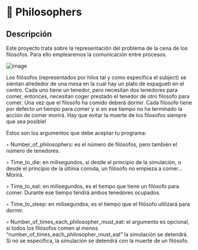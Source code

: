 # 🍴 Philosophers 

## Descripción

Este proyecto trata sobre la representación del problema de la cena de los filosofos. Para ello emplearemos la comunicación entre procesos. 

![image](https://user-images.githubusercontent.com/66915274/188521970-15f99170-f906-4d3d-8343-b69d503969ea.png)

Los filósofos (representados por hilos tal y como especifica el subject) se sientan alrededor de una mesa en la cual hay un plato de espagueti en el centro. Cada uno tiene un tenedor, pero necesitan dos tenedores para comer, entonces, necesitan coger prestado el tenedor de otro filosofo para comer. Una vez que el filosofo ha comido deberá dormir. Cada filosofo tiene por defecto un tiempo para comer y si en ese tiempo no ha terminado la acción de comer morirá. Hay que evitar la muerte de los filosofos siempre que sea posible!

Estos son los argumentos que debe aceptar tu programa:

◦ Number_of_philosophers: es el número de filósofos, pero también el número
de tenedores.

◦ Time_to_die: en milisegundos, si desde el principio de la simulación, o desde
el principio de la última comida, un filósofo no empieza a comer... Morirá.

◦ Time_to_eat: en milisegundos, es el tiempo que tiene un filósofo para comer.
Durante ese tiempo tendrá ambos tenedores ocupados.

◦ Time_to_sleep: en milisegundos, es el tiempo que el filósofo utilizará para
dormir.

◦ Number_of_times_each_philosopher_must_eat: el argumento es opcional, si
todos los filósofos comen al menos “number_of_times_each_philosopher_must_eat”
la simulación se detendrá. Si no se especifica, la simulación se detendrá con la
muerte de un filósofo.


